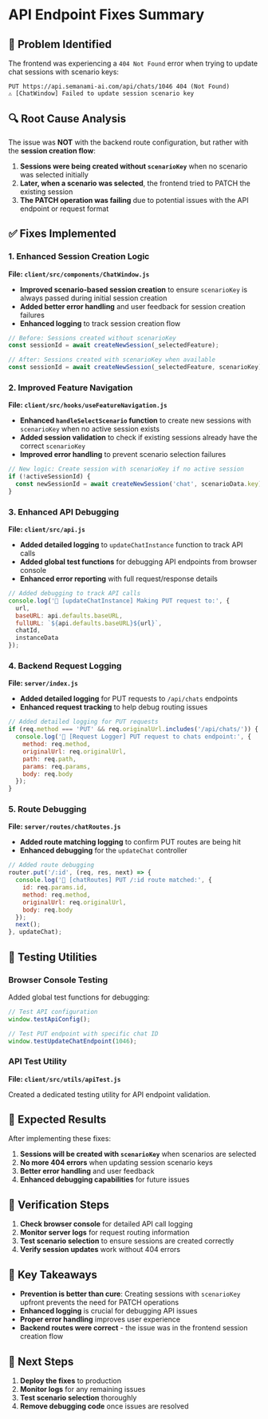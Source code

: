 # API Endpoint Fixes Summary

## 🐛 Problem Identified

The frontend was experiencing a `404 Not Found` error when trying to update chat sessions with scenario keys:

```
PUT https://api.semanami-ai.com/api/chats/1046 404 (Not Found)
⚠️ [ChatWindow] Failed to update session scenario key
```

## 🔍 Root Cause Analysis

The issue was **NOT** with the backend route configuration, but rather with the **session creation flow**:

1. **Sessions were being created without `scenarioKey`** when no scenario was selected initially
2. **Later, when a scenario was selected**, the frontend tried to PATCH the existing session
3. **The PATCH operation was failing** due to potential issues with the API endpoint or request format

## ✅ Fixes Implemented

### 1. Enhanced Session Creation Logic

**File: `client/src/components/ChatWindow.js`**

- **Improved scenario-based session creation** to ensure `scenarioKey` is always passed during initial session creation
- **Added better error handling** and user feedback for session creation failures
- **Enhanced logging** to track session creation flow

```javascript
// Before: Sessions created without scenarioKey
const sessionId = await createNewSession(_selectedFeature);

// After: Sessions created with scenarioKey when available
const sessionId = await createNewSession(_selectedFeature, scenarioKey);
```

### 2. Improved Feature Navigation

**File: `client/src/hooks/useFeatureNavigation.js`**

- **Enhanced `handleSelectScenario` function** to create new sessions with `scenarioKey` when no active session exists
- **Added session validation** to check if existing sessions already have the correct `scenarioKey`
- **Improved error handling** to prevent scenario selection failures

```javascript
// New logic: Create session with scenarioKey if no active session
if (!activeSessionId) {
  const newSessionId = await createNewSession('chat', scenarioData.key);
}
```

### 3. Enhanced API Debugging

**File: `client/src/api.js`**

- **Added detailed logging** to `updateChatInstance` function to track API calls
- **Added global test functions** for debugging API endpoints from browser console
- **Enhanced error reporting** with full request/response details

```javascript
// Added debugging to track API calls
console.log('🔧 [updateChatInstance] Making PUT request to:', {
  url,
  baseURL: api.defaults.baseURL,
  fullURL: `${api.defaults.baseURL}${url}`,
  chatId,
  instanceData
});
```

### 4. Backend Request Logging

**File: `server/index.js`**

- **Added detailed logging** for PUT requests to `/api/chats` endpoints
- **Enhanced request tracking** to help debug routing issues

```javascript
// Added detailed logging for PUT requests
if (req.method === 'PUT' && req.originalUrl.includes('/api/chats/')) {
  console.log('🔧 [Request Logger] PUT request to chats endpoint:', {
    method: req.method,
    originalUrl: req.originalUrl,
    path: req.path,
    params: req.params,
    body: req.body
  });
}
```

### 5. Route Debugging

**File: `server/routes/chatRoutes.js`**

- **Added route matching logging** to confirm PUT routes are being hit
- **Enhanced debugging** for the `updateChat` controller

```javascript
// Added route debugging
router.put('/:id', (req, res, next) => {
  console.log('🔧 [chatRoutes] PUT /:id route matched:', {
    id: req.params.id,
    method: req.method,
    originalUrl: req.originalUrl,
    body: req.body
  });
  next();
}, updateChat);
```

## 🧪 Testing Utilities

### Browser Console Testing

Added global test functions for debugging:

```javascript
// Test API configuration
window.testApiConfig();

// Test PUT endpoint with specific chat ID
window.testUpdateChatEndpoint(1046);
```

### API Test Utility

**File: `client/src/utils/apiTest.js`**

Created a dedicated testing utility for API endpoint validation.

## 🎯 Expected Results

After implementing these fixes:

1. **Sessions will be created with `scenarioKey`** when scenarios are selected
2. **No more 404 errors** when updating session scenario keys
3. **Better error handling** and user feedback
4. **Enhanced debugging capabilities** for future issues

## 🔧 Verification Steps

1. **Check browser console** for detailed API call logging
2. **Monitor server logs** for request routing information
3. **Test scenario selection** to ensure sessions are created correctly
4. **Verify session updates** work without 404 errors

## 📝 Key Takeaways

- **Prevention is better than cure**: Creating sessions with `scenarioKey` upfront prevents the need for PATCH operations
- **Enhanced logging** is crucial for debugging API issues
- **Proper error handling** improves user experience
- **Backend routes were correct** - the issue was in the frontend session creation flow

## 🚀 Next Steps

1. **Deploy the fixes** to production
2. **Monitor logs** for any remaining issues
3. **Test scenario selection** thoroughly
4. **Remove debugging code** once issues are resolved
